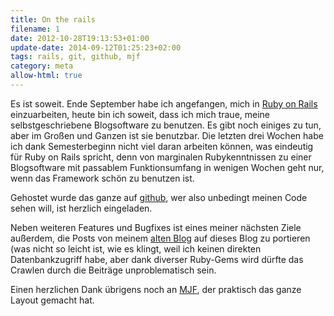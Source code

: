 ```yaml
---
title: On the rails
filename: 1
date: 2012-10-28T19:13:53+01:00
update-date: 2014-09-12T01:25:23+02:00
tags: rails, git, github, mjf
category: meta
allow-html: true
---
```


<p>Es ist soweit. Ende September habe ich angefangen, mich in <a href="http://rubyonrails.org/">Ruby on Rails</a> einzuarbeiten, heute bin ich soweit, dass ich mich traue, meine selbstgeschriebene Blogsoftware zu benutzen. Es gibt noch einiges zu tun, aber im Großen und Ganzen ist sie benutzbar. Die letzten drei Wochen habe ich dank Semesterbeginn nicht viel daran arbeiten können, was eindeutig für Ruby on Rails spricht, denn von marginalen Rubykenntnissen zu einer Blogsoftware mit passablem Funktionsumfang in wenigen Wochen geht nur, wenn das Framework schön zu benutzen ist.</p>

<p>Gehostet wurde das ganze auf <a href="https://github.com/GKnirps/stublog">github</a>, wer also unbedingt meinen Code sehen will, ist herzlich eingeladen.</p>

<p>Neben weiteren Features und Bugfixes ist eines meiner nächsten Ziele außerdem, die Posts von meinem <a href="http://stu.blogger.de/">alten Blog</a> auf dieses Blog zu portieren (was nicht so leicht ist, wie es klingt, weil ich keinen direkten Datenbankzugriff habe, aber dank diverser Ruby-Gems wird dürfte das Crawlen durch die Beiträge unproblematisch sein.</p>

<p>Einen herzlichen Dank übrigens noch an <a href="http://www.angerichtet.net/blog/">MJF</a>, der praktisch das ganze Layout gemacht hat.</p>


